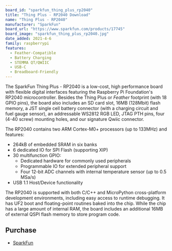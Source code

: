 ```yaml
---
board_id: "sparkfun_thing_plus_rp2040"
title: "Thing Plus - RP2040 Download"
name: "Thing Plus - RP2040"
manufacturer: "SparkFun"
board_url: "https://www.sparkfun.com/products/17745"
board_image: "sparkfun_thing_plus_rp2040.jpg"
date_added: 2021-4-6
family: raspberrypi
features:
  - Feather-Compatible
  - Battery Charging
  - STEMMA QT/QWIIC
  - USB-C
  - Breadboard-Friendly
---
```


The SparkFun Thing Plus - RP2040 is a low-cost, high performance board with flexible digital interfaces featuring the Raspberry Pi Foundation's RP2040 microcontroller. Besides the Thing Plus or *Feather* footprint (with 18 GPIO pins), the board also includes an SD card slot, 16MB (128Mbit) flash memory, a JST single cell battery connector (with a charging circuit and fuel gauge sensor), an addressable WS2812 RGB LED, JTAG PTH pins, four (4-40 screw) mounting holes, and our signature Qwiic connector.

The RP2040 contains two ARM Cortex-M0+ processors (up to 133MHz) and features:

- 264kB of embedded SRAM in six banks
- 6 dedicated IO for SPI Flash (supporting XIP)
- 30 multifunction GPIO:
  - Dedicated hardware for commonly used peripherals
  - Programmable IO for extended peripheral support
  - Four 12-bit ADC channels with internal temperature sensor (up to 0.5 MSa/s)
- USB 1.1 Host/Device functionality

The RP2040 is supported with both C/C++ and MicroPython cross-platform development environments, including easy access to runtime debugging. It has UF2 boot and floating-point routines baked into the chip. While the chip has a large amount of internal RAM, the board includes an additional 16MB of external QSPI flash memory to store program code.

## Purchase
* [SparkFun](https://www.sparkfun.com/products/17745)


